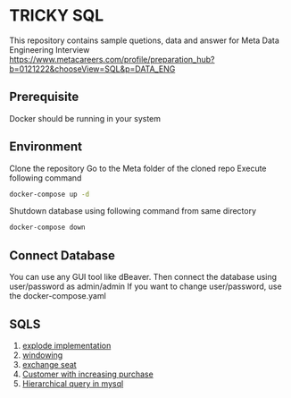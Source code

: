 # TRICKY SQL

This repository contains sample quetions, data and answer for Meta Data Engineering Interview https://www.metacareers.com/profile/preparation_hub?b=0121222&chooseView=SQL&p=DATA_ENG

## Prerequisite

Docker should be running in your system

## Environment

Clone the repository
Go to the Meta folder of the cloned repo
Execute following command 

```bash
docker-compose up -d
```

Shutdown database using following command from same directory

```bash
docker-compose down
```

## Connect Database

You can use any GUI tool like dBeaver.
Then connect the database using user/password as admin/admin
If you want to change user/password, use the docker-compose.yaml


## SQLS

1. [explode implementation](SQLs/explode_demo.sql)
2. [windowing](SQLs/window_frame.md)
3. [exchange seat](SQLs/exchange_seat.md)
4. [Customer with increasing purchase](SQLs/CustomerWithIncreasingPurchase.md)
5. [Hierarchical query in mysql](SQLs/connect_by_implementation_mysql.md)



